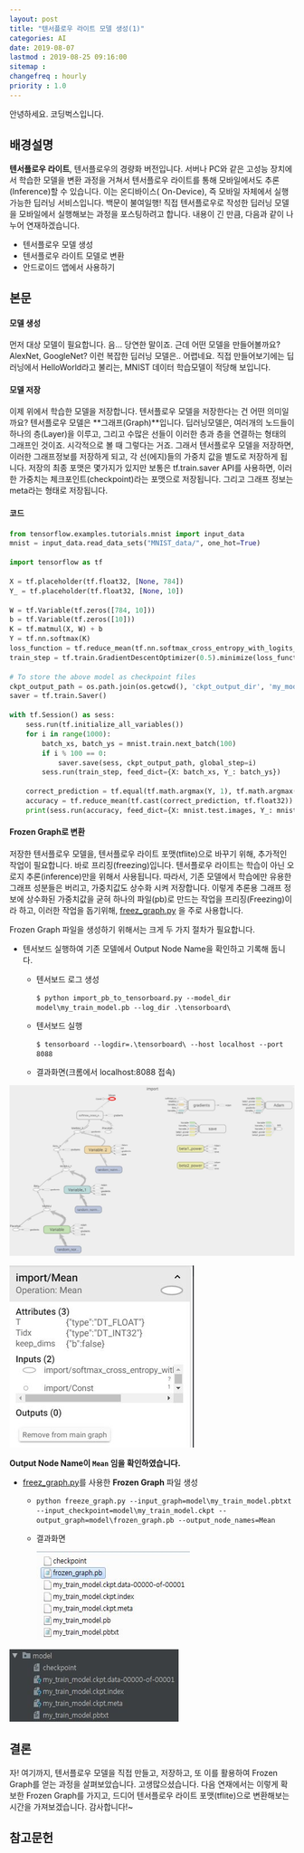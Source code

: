 ```yaml
---
layout: post
title: "텐서플로우 라이트 모델 생성(1)"
categories: AI
date: 2019-08-07
lastmod : 2019-08-25 09:16:00
sitemap :
changefreq : hourly
priority : 1.0
---
```


안녕하세요. 코딩벅스입니다.



## 배경설명



 **텐서플로우 라이트**, 텐서플로우의 경량화 버전입니다. 서버나 PC와 같은 고성능 장치에서 학습한 모델을 변환 과정을 거쳐서 텐서플로우 라이트를 통해 모바일에서도 추론(Inference)할 수 있습니다. 이는 온디바이스( On-Device), 즉 모바일 자체에서 실행가능한 딥러닝 서비스입니다. 백문이 불여일행! 직접 텐서플로우로 작성한 딥러닝 모델을 모바일에서 실행해보는 과정을 포스팅하려고 합니다. 내용이 긴 만큼, 다음과 같이 나누어 연재하겠습니다.  

* 텐서플로우 모델 생성
* 텐서플로우 라이트 모델로 변환
* 안드로이드 앱에서 사용하기



## 본문



#### 모델 생성

 먼저 대상 모델이 필요합니다. 음... 당연한 말이죠. 근데 어떤 모델을 만들어볼까요? AlexNet, GoogleNet? 이런 복잡한 딥러닝 모델은.. 어렵네요. 직접 만들어보기에는 딥러닝에서 HelloWorld라고 불리는, MNIST 데이터 학습모델이 적당해 보입니다. 



#### 모델 저장

 이제 위에서 학습한 모델을 저장합니다. 텐서플로우 모델을 저장한다는 건 어떤 의미일까요? 텐서플로우 모델은 **그래프(Graph)**입니다. 딥러닝모델은, 여러개의 노드들이 하나의 층(Layer)을 이루고, 그리고 수많은 선들이 이러한 층과 층을 연결하는 형태의 그래프인 것이죠.  시각적으로 볼 때 그렇다는 거죠. 그래서 텐서플로우 모델을 저장하면, 이러한 그래프정보를 저장하게 되고, 각 선(에지)들의 가중치 값을 별도로 저장하게 됩니다. 저장의 최종 포맷은 몇가지가 있지만 보통은 tf.train.saver API를 사용하면, 이러한 가중치는 체크포인트(checkpoint)라는 포맷으로 저장됩니다. 그리고 그래프 정보는 meta라는 형태로 저장됩니다. 



#### 코드



```python
from tensorflow.examples.tutorials.mnist import input_data
mnist = input_data.read_data_sets("MNIST_data/", one_hot=True)

import tensorflow as tf

X = tf.placeholder(tf.float32, [None, 784])
Y_ = tf.placeholder(tf.float32, [None, 10])

W = tf.Variable(tf.zeros([784, 10]))
b = tf.Variable(tf.zeros([10]))
K = tf.matmul(X, W) + b
Y = tf.nn.softmax(K)
loss_function = tf.reduce_mean(tf.nn.softmax_cross_entropy_with_logits_v2(logits=K, labels=Y_))
train_step = tf.train.GradientDescentOptimizer(0.5).minimize(loss_function)

# To store the above model as checkpoint files
ckpt_output_path = os.path.join(os.getcwd(), 'ckpt_output_dir', 'my_model')
saver = tf.train.Saver()

with tf.Session() as sess:
    sess.run(tf.initialize_all_variables())
    for i in range(1000):
        batch_xs, batch_ys = mnist.train.next_batch(100)
        if i % 100 == 0:
            saver.save(sess, ckpt_output_path, global_step=i)
        sess.run(train_step, feed_dict={X: batch_xs, Y_: batch_ys})

    correct_prediction = tf.equal(tf.math.argmax(Y, 1), tf.math.argmax(Y_, 1))
    accuracy = tf.reduce_mean(tf.cast(correct_prediction, tf.float32))
    print(sess.run(accuracy, feed_dict={X: mnist.test.images, Y_: mnist.test.labels}))
```



#### Frozen Graph로 변환

 저장한 텐서플로우 모델을, 텐서플로우 라이트 포맷(tflite)으로 바꾸기 위해, 추가적인 작업이 필요합니다. 바로 프리징(freezing)입니다. 텐서플로우 라이트는 학습이 아닌 오로지 추론(inference)만을 위해서 사용됩니다. 따라서, 기존 모델에서 학습에만 유용한 그래프 성분들은 버리고, 가중치값도 상수화 시켜 저장합니다. 이렇게 추론용 그래프 정보에 상수화된 가중치값을 굳혀 하나의 파일(pb)로 만드는 작업을 프리징(Freezing)이라 하고, 이러한 작업을 돕기위해, [freez_graph.py](https://github.com/tensorflow/tensorflow/blob/master/tensorflow/python/tools/freeze_graph.py) 을 주로 사용합니다.



Frozen Graph 파일을 생성하기 위해서는 크게 두 가지 절차가 필요합니다. 

* 텐서보드 실행하여 기존 모델에서 Output Node Name을 확인하고 기록해 둡니다. 

  * 텐서보드 로그 생성

    `$ python import_pb_to_tensorboard.py --model_dir model\my_train_model.pb --log_dir .\tensorboard\`

  * 텐서보드 실행

    `$ tensorboard --logdir=.\tensorboard\ --host localhost --port 8088`

  * 결과화면(크롬에서 localhost:8088 접속)

![tensorboard_1](https://github.com/junimnjw/junimnjw.github.io/blob/master/assets/img/tensorboard_1.JPG?raw=true)

![tensorboard2](https://github.com/junimnjw/junimnjw.github.io/blob/master/assets/img/tensorboard_2.JPG?raw=true)

**Output Node Name이 `Mean` 임을 확인하였습니다.**


  * [freez_graph.py](https://github.com/tensorflow/tensorflow/blob/master/tensorflow/python/tools/freeze_graph.py)를 사용한 **Frozen Graph** 파일 생성

    * `python freeze_graph.py --input_graph=model\my_train_model.pbtxt --input_checkpoint=model\my_train_model.ckpt --output_graph=model\frozen_graph.pb --output_node_names=Mean`

    * 결과화면
    
      ![결과](https://github.com/junimnjw/junimnjw.github.io/blob/master/assets/img/freezed.JPG?raw=true)


![freezing 이전의 저장된 checkpoint 파일들](https://github.com/junimnjw/junimnjw.github.io/blob/master/assets/img/ckptfile.JPG?raw=true)





## 결론

 

 자! 여기까지, 텐서플로우 모델을 직접 만들고, 저장하고, 또 이를 활용하여 Frozen Graph를 얻는 과정을 살펴보았습니다. 고생많으셨습니다. 다음 연재에서는 이렇게 확보한 Frozen Graph를 가지고, 드디어 텐서플로우 라이트 포맷(tflite)으로 변환해보는 시간을 가져보겠습니다. 감사합니다!~



## 참고문헌
